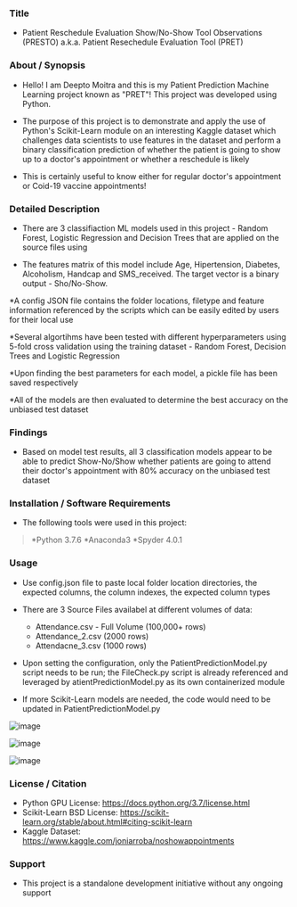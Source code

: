 ### Title

* Patient Reschedule Evaluation Show/No-Show Tool Observations (PRESTO) a.k.a. Patient Resechedule Evaluation Tool (PRET)

### About / Synopsis

* Hello! I am Deepto Moitra and this is my Patient Prediction Machine Learning project known as "PRET"! This project was developed using Python.

* The purpose of this project is to demonstrate and apply the use of Python's Scikit-Learn module on an interesting Kaggle dataset which challenges data scientists to use features in the dataset and perform a binary classification prediction of whether the patient is going to show up to a doctor's appointment or whether a reschedule is likely

* This is certainly useful to know either for regular doctor's appointment or Coid-19 vaccine appointments!

### Detailed Description 

* There are 3 classifiaction ML models used in this project - Random Forest, Logistic Regression and Decision Trees that are applied on the source files using

* The features matrix of this model include Age, Hipertension, Diabetes, Alcoholism, Handcap and SMS_received. The target vector is a binary output - Sho/No-Show.

*A config JSON file contains the folder locations, filetype and feature information referenced by the scripts which can be easily edited by users for their local use

*Several algortihms have been tested with different hyperparameters using 5-fold cross validation using the training dataset - Random Forest, Decision Trees and Logistic Regression

*Upon finding the best parameters for each model, a pickle file has been saved respectively

*All of the models are then evaluated to determine the best accuracy on the unbiased test dataset

### Findings

* Based on model test results, all 3 classification models appear to be able to predict Show-No/Show whether patients are going to attend their doctor's appointment with 80% accuracy on the unbiased test dataset

### Installation / Software Requirements

* The following tools were used in this project:

> *Python 3.7.6
> *Anaconda3
> *Spyder 4.0.1

### Usage

* Use config.json file to paste local folder location directories, the expected columns, the column indexes, the expected column types

* There are 3 Source Files availabel at different volumes of data:
	* Attendance.csv - Full Volume (100,000+ rows)
	* Attendance_2.csv (2000 rows)
	* Attendacne_3.csv (1000 rows)

* Upon setting the configuration, only the PatientPredictionModel.py script needs to be run; the FileCheck.py script is already referenced and leveraged by atientPredictionModel.py as its own containerized module

* If more Scikit-Learn models are needed, the code would need to be updated in PatientPredictionModel.py

![image](https://user-images.githubusercontent.com/46364751/113963964-90165b80-97f8-11eb-8426-cb4f03d5ff1a.png)

![image](https://user-images.githubusercontent.com/46364751/113963762-344bd280-97f8-11eb-821d-8bc02ecde580.png)

![image](https://user-images.githubusercontent.com/46364751/113963774-3b72e080-97f8-11eb-96e5-a011e695959f.png)

### License / Citation

* Python GPU License: https://docs.python.org/3.7/license.html
* Scikit-Learn BSD License: https://scikit-learn.org/stable/about.html#citing-scikit-learn
* Kaggle Dataset: https://www.kaggle.com/joniarroba/noshowappointments

### Support

* This project is a standalone development initiative without any ongoing support

